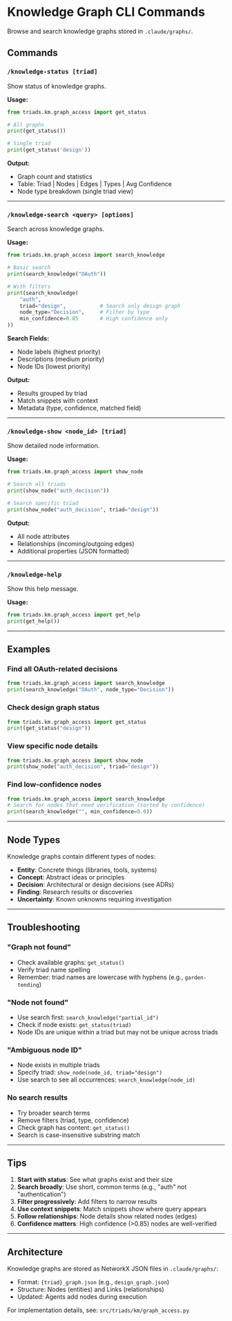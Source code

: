 # Knowledge Graph CLI Commands

Browse and search knowledge graphs stored in `.claude/graphs/`.

## Commands

### `/knowledge-status [triad]`
Show status of knowledge graphs.

**Usage:**
```python
from triads.km.graph_access import get_status

# All graphs
print(get_status())

# Single triad
print(get_status('design'))
```

**Output:**
- Graph count and statistics
- Table: Triad | Nodes | Edges | Types | Avg Confidence
- Node type breakdown (single triad view)

---

### `/knowledge-search <query> [options]`
Search across knowledge graphs.

**Usage:**
```python
from triads.km.graph_access import search_knowledge

# Basic search
print(search_knowledge("OAuth"))

# With filters
print(search_knowledge(
    "auth",
    triad="design",           # Search only design graph
    node_type="Decision",     # Filter by type
    min_confidence=0.85       # High confidence only
))
```

**Search Fields:**
- Node labels (highest priority)
- Descriptions (medium priority)
- Node IDs (lowest priority)

**Output:**
- Results grouped by triad
- Match snippets with context
- Metadata (type, confidence, matched field)

---

### `/knowledge-show <node_id> [triad]`
Show detailed node information.

**Usage:**
```python
from triads.km.graph_access import show_node

# Search all triads
print(show_node("auth_decision"))

# Search specific triad
print(show_node("auth_decision", triad="design"))
```

**Output:**
- All node attributes
- Relationships (incoming/outgoing edges)
- Additional properties (JSON formatted)

---

### `/knowledge-help`
Show this help message.

**Usage:**
```python
from triads.km.graph_access import get_help
print(get_help())
```

---

## Examples

### Find all OAuth-related decisions
```python
from triads.km.graph_access import search_knowledge
print(search_knowledge("OAuth", node_type="Decision"))
```

### Check design graph status
```python
from triads.km.graph_access import get_status
print(get_status("design"))
```

### View specific node details
```python
from triads.km.graph_access import show_node
print(show_node("auth_decision", triad="design"))
```

### Find low-confidence nodes
```python
from triads.km.graph_access import search_knowledge
# Search for nodes that need verification (sorted by confidence)
print(search_knowledge("", min_confidence=0.0))
```

---

## Node Types

Knowledge graphs contain different types of nodes:

- **Entity**: Concrete things (libraries, tools, systems)
- **Concept**: Abstract ideas or principles
- **Decision**: Architectural or design decisions (see ADRs)
- **Finding**: Research results or discoveries
- **Uncertainty**: Known unknowns requiring investigation

---

## Troubleshooting

### "Graph not found"
- Check available graphs: `get_status()`
- Verify triad name spelling
- Remember: triad names are lowercase with hyphens (e.g., `garden-tending`)

### "Node not found"
- Use search first: `search_knowledge("partial_id")`
- Check if node exists: `get_status(triad)`
- Node IDs are unique within a triad but may not be unique across triads

### "Ambiguous node ID"
- Node exists in multiple triads
- Specify triad: `show_node(node_id, triad="design")`
- Use search to see all occurrences: `search_knowledge(node_id)`

### No search results
- Try broader search terms
- Remove filters (triad, type, confidence)
- Check graph has content: `get_status()`
- Search is case-insensitive substring match

---

## Tips

1. **Start with status**: See what graphs exist and their size
2. **Search broadly**: Use short, common terms (e.g., "auth" not "authentication")
3. **Filter progressively**: Add filters to narrow results
4. **Use context snippets**: Match snippets show where query appears
5. **Follow relationships**: Node details show related nodes (edges)
6. **Confidence matters**: High confidence (>0.85) nodes are well-verified

---

## Architecture

Knowledge graphs are stored as NetworkX JSON files in `.claude/graphs/`:
- Format: `{triad}_graph.json` (e.g., `design_graph.json`)
- Structure: Nodes (entities) and Links (relationships)
- Updated: Agents add nodes during execution

For implementation details, see: `src/triads/km/graph_access.py`
